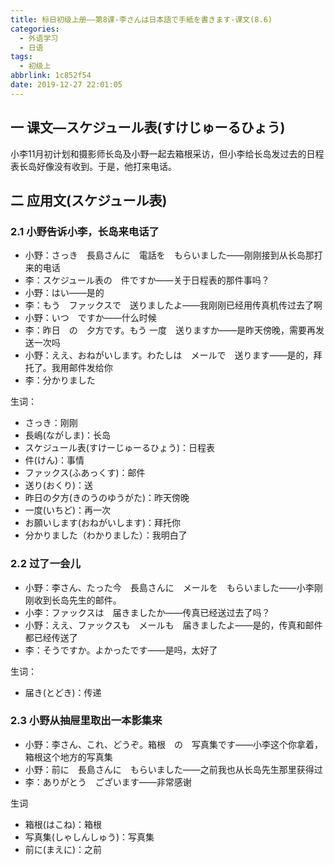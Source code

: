 ```yaml
---
title: 标日初级上册——第8课-李さんは日本語で手紙を書きます-课文(8.6)
categories:
  - 外语学习
  - 日语
tags:
  - 初级上
abbrlink: 1c852f54
date: 2019-12-27 22:01:05
---
```

## 一 课文—スケジュール表(すけじゅーるひょう)

小李11月初计划和摄影师长岛及小野一起去箱根采访，但小李给长岛发过去的日程表长岛好像没有收到。于是，他打来电话。

<!--more-->

## 二 应用文(スケジュール表)

### 2.1 小野告诉小李，长岛来电话了

* 小野：さっき　長島さんに　電話を　もらいました——刚刚接到从长岛那打来的电话
* 李：スケジュール表の　件ですか——关于日程表的那件事吗？
* 小野：はい——是的
* 李：もう　ファックスで　送りましたよ——我刚刚已经用传真机传过去了啊
* 小野：いつ　ですか——什么时候
* 李：昨日　の　夕方です。もう 一度　送りますか——是昨天傍晚，需要再发送一次吗
* 小野：ええ、おねがいします。わたしは　メールで　送ります——是的，拜托了。我用邮件发给你
* 李：分かりました

生词：

* さっき：刚刚
* 長嶋(ながしま)：长岛
* スケジュール表(すけーじゅーるひょう)：日程表
* 件(けん)：事情
* ファックス(ふあっくす)：邮件
* 送り(おくり)：送
* 昨日の夕方(きのうのゆうがた)：昨天傍晚
* 一度(いちど)：再一次
* お願いします(おねがいします)：拜托你
* 分かりました（わかりました）：我明白了

### 2.2 过了一会儿

* 小野：李さん、たった今　長島さんに　メールを　もらいました——小李刚刚收到长岛先生的邮件。
* 小李：ファックスは　届きましたか——传真已经送过去了吗？
* 小野：ええ、ファックスも　メールも　届きましたよ——是的，传真和邮件都已经传送了
* 李：そうですか。よかったです——是吗，太好了

生词：

* 届き(とどき)：传递

### 2.3 小野从抽屉里取出一本影集来

* 小野：李さん、これ、どうぞ。箱根　の　写真集です——小李这个你拿着，箱根这个地方的写真集
* 小野：前に　長島さんに　もらいました——之前我也从长岛先生那里获得过
* 李：ありがとう　ございます——非常感谢

生词

* 箱根(はこね)：箱根
* 写真集(しゃしんしゅう)：写真集
* 前に(まえに)：之前